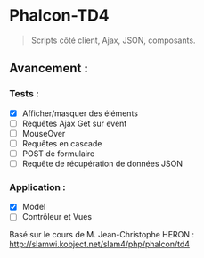 # Phalcon-TD4
>Scripts côté client, Ajax, JSON, composants.

## Avancement :
### Tests :
- [x] Afficher/masquer des éléments
- [ ] Requêtes Ajax Get sur event
- [ ] MouseOver
- [ ] Requêtes en cascade
- [ ] POST de formulaire
- [ ] Requête de récupération de données JSON

### Application :
- [x] Model
- [ ] Contrôleur et Vues

Basé sur le cours de M. Jean-Christophe HERON : http://slamwi.kobject.net/slam4/php/phalcon/td4
